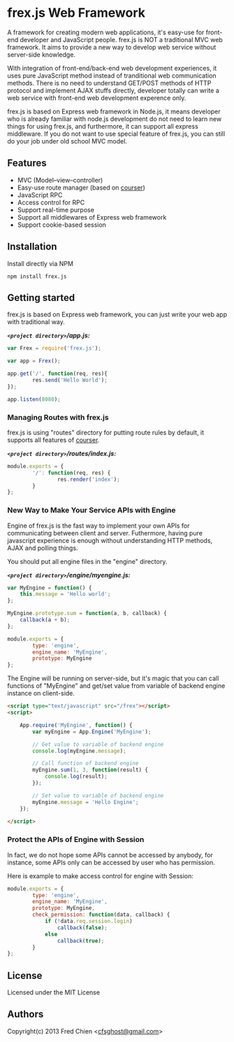 frex.js Web Framework
=======

A framework for creating modern web applications, it's easy-use for front-end developer and JavaScript people. frex.js is NOT a traditional MVC web framework. It aims to provide a new way to develop web service without server-side knowledge.

With integration of front-end/back-end web development experiences, it uses pure JavaScript method instead of tranditional web communication methods. There is no need to understand GET/POST methods of HTTP protocol and implement AJAX stuffs directly, developer totally can write a web service with front-end web development experence only.

frex.js is based on Express web framework in Node.js, it means developer who is already familiar with node.js development do not need to learn new things for using frex.js, and furthermore, it can support all express middleware. If you do not want to use special feature of frex.js, you can still do your job under old school MVC model.

Features
-

* MVC (Model–view–controller)
* Easy-use route manager (based on [courser](https://github.com/cfsghost/courser))
* JavaScript RPC
* Access control for RPC
* Support real-time purpose
* Support all middlewares of Express web framework
* Support cookie-based session

Installation
-

Install directly via NPM

    npm install frex.js

Getting started
-

frex.js is based on Express web framework, you can just write your web app with traditional way.

___`<project directory>`/app.js:___
```js
var Frex = require('frex.js');

var app = Frex();

app.get('/', function(req, res){
        res.send('Hello World');
});

app.listen(8080);
```

### Managing Routes with frex.js

frex.js is using "routes" directory for putting route rules by default, it supports all features of [courser](https://github.com/cfsghost/courser).

___`<project directory>`/routes/index.js:___
```js
module.exports = {
        '/': function(req, res) {
                res.render('index');
        }
};
```

### New Way to Make Your Service APIs with Engine

Engine of frex.js is the fast way to implement your own APIs for communicating between client and server. Futhermore, having pure javascript experience is enough without understanding HTTP methods, AJAX and polling things.

You should put all engine files in the "engine" directory.

___`<project directory>`/engine/myengine.js:___
```js
var MyEngine = function() {
    this.message = 'Hello world';
};

MyEngine.prototype.sum = function(a, b, callback) {
    callback(a + b);
};

module.exports = {
        type: 'engine',
        engine_name: 'MyEngine',
        prototype: MyEngine
};
```

The Engine will be running on server-side, but it's magic that you can call functions of "MyEngine" and get/set value from variable of backend engine instance on client-side. 

```html
<script type="text/javascript" src="/frex"></script>
<script>

    App.require('MyEngine', function() {
        var myEngine = App.Engine('MyEngine');

        // Get value to variable of backend engine
        console.log(myEngine.message);

        // Call function of backend engine
        myEngine.sum(1, 3, function(result) {
            console.log(result);
        });

        // Set value to variable of backend engine
        myEngine.message = 'Hello Engine';
    });
    
</script>
```

### Protect the APIs of Engine with Session

In fact, we do not hope some APIs cannot be accessed by anybody, for instance, some APIs only can be accessed by user who has permission.

Here is example to make access control for engine with Session:
```js
module.exports = {
        type: 'engine',
        engine_name: 'MyEngine',
        prototype: MyEngine,
        check_permission: function(data, callback) {
            if (!data.req.session.login)
                callback(false);
            else
                callback(true);
        }
};
```

License
-
Licensed under the MIT License

Authors
-
Copyright(c) 2013 Fred Chien <<cfsghost@gmail.com>>
